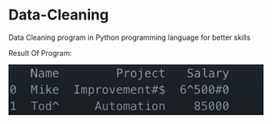 # Data-Cleaning

Data Cleaning program in Python programming language for better skills

Result Of Program:

![](result2.png)
